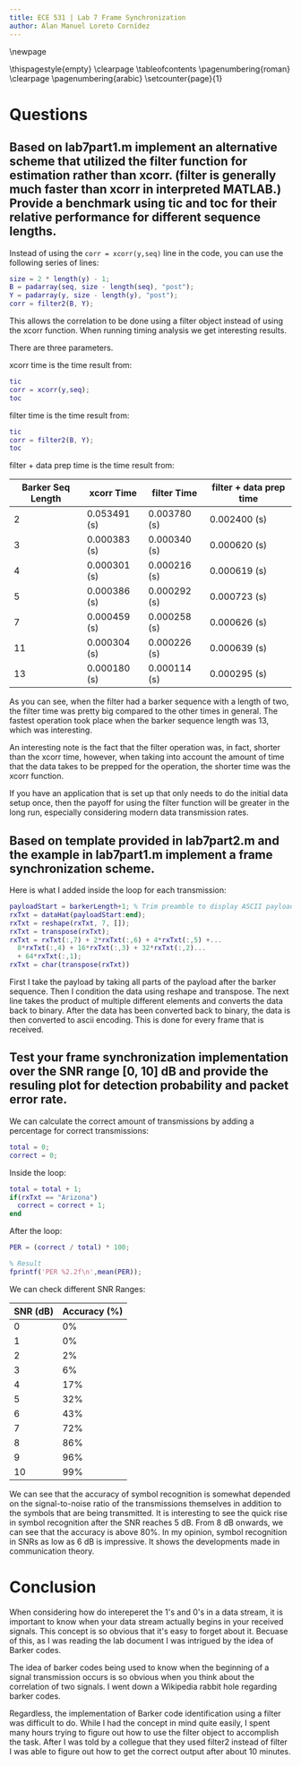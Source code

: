 ```yaml
---
title: ECE 531 | Lab 7 Frame Synchronization
author: Alan Manuel Loreto Cornídez
---
```


\newpage

\thispagestyle{empty} \clearpage \tableofcontents \pagenumbering{roman}
\clearpage \pagenumbering{arabic} \setcounter{page}{1}

# Questions

## Based on lab7part1.m implement an alternative scheme that utilized the filter function for estimation rather than xcorr. (filter is generally much faster than xcorr in interpreted MATLAB.) Provide a benchmark using tic and toc for their relative performance for different sequence lengths.

Instead of using the `corr = xcorr(y,seq)` line in the code, you can use the
following series of lines:

```MATLAB
size = 2 * length(y) - 1;
B = padarray(seq, size - length(seq), "post");
Y = padarray(y, size - length(y), "post");
corr = filter2(B, Y);
```

This allows the correlation to be done using a filter object instead of using
the xcorr function. When running timing analysis we get interesting results.

There are three parameters.

xcorr time is the time result from:

```MATLAB
tic
corr = xcorr(y,seq);
toc
```

filter time is the time result from:

```MATLAB
tic
corr = filter2(B, Y);
toc
```

filter + data prep time is the time result from:

| Barker Seq Length | xcorr Time   | filter Time  | filter + data prep time |
| ----------------- | ------------ | ------------ | ----------------------- |
| 2                 | 0.053491 (s) | 0.003780 (s) | 0.002400 (s)            |
| 3                 | 0.000383 (s) | 0.000340 (s) | 0.000620 (s)            |
| 4                 | 0.000301 (s) | 0.000216 (s) | 0.000619 (s)            |
| 5                 | 0.000386 (s) | 0.000292 (s) | 0.000723 (s)            |
| 7                 | 0.000459 (s) | 0.000258 (s) | 0.000626 (s)            |
| 11                | 0.000304 (s) | 0.000226 (s) | 0.000639 (s)            |
| 13                | 0.000180 (s) | 0.000114 (s) | 0.000295 (s)            |

As you can see, when the filter had a barker sequence with a length of two, the
filter time was pretty big compared to the other times in general. The fastest
operation took place when the barker sequence length was 13, which was
interesting.

An interesting note is the fact that the filter operation was, in fact, shorter
than the xcorr time, however, when taking into account the amount of time that
the data takes to be prepped for the operation, the shorter time was the xcorr
function.

If you have an application that is set up that only needs to do the initial data
setup once, then the payoff for using the filter function will be greater in the
long run, especially considering modern data transmission rates.

## Based on template provided in lab7part2.m and the example in lab7part1.m implement a frame synchronization scheme.

Here is what I added inside the loop for each transmission:

```MATLAB
payloadStart = barkerLength+1; % Trim preamble to display ASCII payload
rxTxt = dataHat(payloadStart:end);
rxTxt = reshape(rxTxt, 7, []);
rxTxt = transpose(rxTxt);
rxTxt = rxTxt(:,7) + 2*rxTxt(:,6) + 4*rxTxt(:,5) +...
  8*rxTxt(:,4) + 16*rxTxt(:,3) + 32*rxTxt(:,2)...
  + 64*rxTxt(:,1);
rxTxt = char(transpose(rxTxt))
```

First I take the payload by taking all parts of the payload after the barker
sequence. Then I condition the data using reshape and transpose. The next line
takes the product of multiple different elements and converts the data back to
binary. After the data has been converted back to binary, the data is then
converted to ascii encoding. This is done for every frame that is received.

## Test your frame synchronization implementation over the SNR range [0, 10] dB and provide the resuling plot for detection probability and packet error rate.

We can calculate the correct amount of transmissions by adding a percentage for
correct transmissions:

```MATLAB
total = 0;
correct = 0;
```

Inside the loop:

```MATLAB
total = total + 1;
if(rxTxt == "Arizona")
  correct = correct + 1;
end
```

After the loop:

```MATLAB
PER = (correct / total) * 100;

% Result
fprintf('PER %2.2f\n',mean(PER));
```

We can check different SNR Ranges:

| SNR (dB) | Accuracy (%) |
| -------- | ------------ |
| 0        | 0%           |
| 1        | 0%           |
| 2        | 2%           |
| 3        | 6%           |
| 4        | 17%          |
| 5        | 32%          |
| 6        | 43%          |
| 7        | 72%          |
| 8        | 86%          |
| 9        | 96%          |
| 10       | 99%          |

We can see that the accuracy of symbol recognition is somewhat depended on the
signal-to-noise ratio of the transmissions themselves in addition to the symbols
that are being transmitted. It is interesting to see the quick rise in symbol
recognition after the SNR reaches 5 dB. From 8 dB onwards, we can see that the
accuracy is above 80%. In my opinion, symbol recognition in SNRs as low as 6 dB
is impressive. It shows the developments made in communication theory.

# Conclusion

When considering how do intereperet the 1's and 0's in a data stream, it is
important to know when your data stream actually begins in your received
signals. This concept is so obvious that it's easy to forget about it. Becuase
of this, as I was reading the lab document I was intrigued by the idea of Barker
codes.

The idea of barker codes being used to know when the beginning of a signal
transmission occurs is so obvious when you think about the correlation of two
signals. I went down a Wikipedia rabbit hole regarding barker codes.

Regardless, the implementation of Barker code identification using a filter was
difficult to do. While I had the concept in mind quite easily, I spent many
hours trying to figure out how to use the filter object to accomplish the task.
After I was told by a collegue that they used filter2 instead of filter I was
able to figure out how to get the correct output after about 10 minutes.
